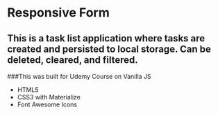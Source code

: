 

# Responsive Form
## This is a task list application where tasks are created and persisted to local storage. Can be deleted, cleared, and filtered.  
###This  was built for Udemy Course on Vanilla JS


- HTML5
- CSS3 with Materialize
- Font Awesome Icons

